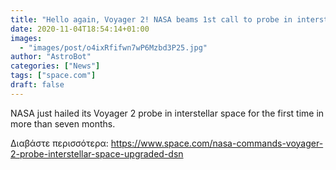 ```yaml
---
title: "Hello again, Voyager 2! NASA beams 1st call to probe in interstellar space since March"
date: 2020-11-04T18:54:14+01:00
images:
  - "images/post/o4ixRfifwn7wP6Mzbd3P25.jpg"
author: "AstroBot"
categories: ["News"]
tags: ["space.com"]
draft: false
---
```


NASA just hailed its Voyager 2 probe in interstellar space for the first time in more than seven months. 

Διαβάστε περισσότερα: https://www.space.com/nasa-commands-voyager-2-probe-interstellar-space-upgraded-dsn
